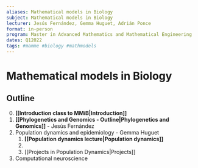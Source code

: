 ```yaml
---
aliases: Mathematical models in Biology
subject: Mathematical models in Biology
lecturer: Jesús Fernández, Gemma Huguet, Adrián Ponce
format: in-person
program: Master in Advanced Mathematics and Mathematical Engineering
dates: Q12022
tags: #mamme #biology #mathmodels
---
```

# Mathematical models in Biology
## Outline 

0. **[[Introduction class  to MMiB|Introduction]]**
1. **[[Phylogenetics and Genomics - Outline|Phylogenetics and Genomics]]** - Jesús Fernández
2. Population dynamics and epidemiology - Gemma Huguet
	1. **[[Population dynamics lecture|Population dynamics]]**
	2. 
	3. [[Projects in Population Dynamics|Projects]]
4. Computational neuroscience